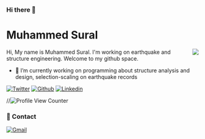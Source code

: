 ### Hi there 👋

# Muhammed Sural
<img align='right' src="https://github-readme-stats.vercel.app/api?username=muhammedsural&show_icons=true">

Hi, My name is Muhammed Sural. I'm working on earthquake and structure engineering. Welcome to my github space.
- 🔭 I’m currently working on programming about structure analysis and design, selection-scaling on earthquake records

[![Twitter](https://img.shields.io/twitter/follow/SuralMuhammet?style=social)](https://twitter.com/SuralMuhammet)
[![Github](https://img.shields.io/github/followers/muhammedsural?style=social)](https://github.com/muhammedsural)
[![Linkedin](https://img.shields.io/badge/-LinkedIn-blue?style=flat&logo=Linkedin&logoColor=white)](https://www.linkedin.com/in/muhammedsural/)

//![Profile View Counter](https://komarev.com/ghpvc/?username=muhammedsural)

### 💬 Contact

[![Gmail](https://img.shields.io/badge/-Email-c14438?style=flat&logo=Gmail&logoColor=white)](mailto:muhammedsural@gmail.com)

<!--
**muhammedsural/muhammedsural** is a ✨ _special_ ✨ repository because its `README.md` (this file) appears on your GitHub profile.

Here are some ideas to get you started:

- 🔭 I’m currently working on ...
- 🌱 I’m currently learning ...
- 👯 I’m looking to collaborate on ...
- 🤔 I’m looking for help with ...
- 💬 Ask me about ...
- 📫 How to reach me: ...
- 😄 Pronouns: ...
- ⚡ Fun fact: ...
-->
